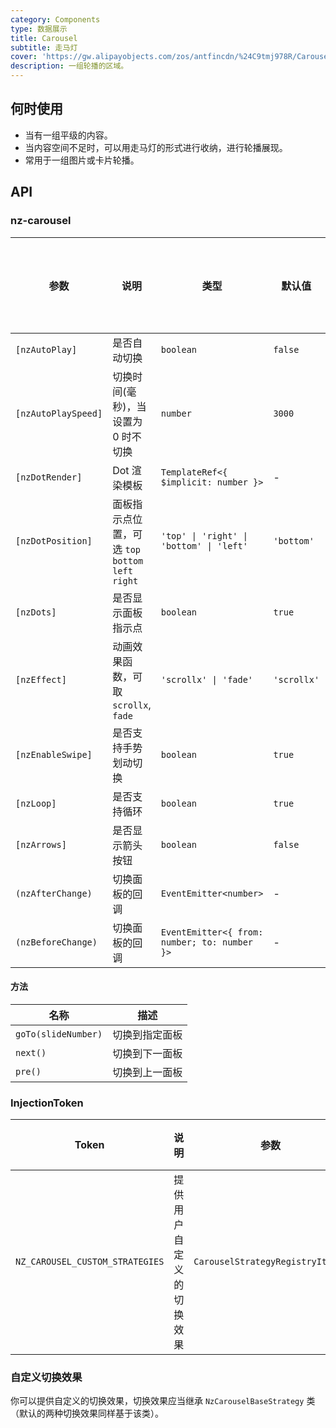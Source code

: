 ```yaml
---
category: Components
type: 数据展示
title: Carousel
subtitle: 走马灯
cover: 'https://gw.alipayobjects.com/zos/antfincdn/%24C9tmj978R/Carousel.svg'
description: 一组轮播的区域。
---
```


## 何时使用

- 当有一组平级的内容。
- 当内容空间不足时，可以用走马灯的形式进行收纳，进行轮播展现。
- 常用于一组图片或卡片轮播。

## API

### nz-carousel

| 参数                | 说明                                               | 类型                                         | 默认值      | 支持全局配置 | 版本   |
| ------------------- | -------------------------------------------------- | -------------------------------------------- | ----------- | ------------ | ------ |
| `[nzAutoPlay]`      | 是否自动切换                                       | `boolean`                                    | `false`     | ✅           |
| `[nzAutoPlaySpeed]` | 切换时间(毫秒)，当设置为 0 时不切换                | `number`                                     | `3000`      | ✅           |
| `[nzDotRender]`     | Dot 渲染模板                                       | `TemplateRef<{ $implicit: number }>`         | -           |
| `[nzDotPosition]`   | 面板指示点位置，可选 `top` `bottom` `left` `right` | `'top' \| 'right' \| 'bottom' \| 'left'`     | `'bottom'`  | ✅           |
| `[nzDots]`          | 是否显示面板指示点                                 | `boolean`                                    | `true`      | ✅           |
| `[nzEffect]`        | 动画效果函数，可取 `scrollx`, `fade`               | `'scrollx' \| 'fade'`                        | `'scrollx'` | ✅           |
| `[nzEnableSwipe]`   | 是否支持手势划动切换                               | `boolean`                                    | `true`      | ✅           |
| `[nzLoop]`          | 是否支持循环                                       | `boolean`                                    | `true`      | ✅           |
| `[nzArrows]`        | 是否显示箭头按钮                                   | `boolean`                                    | `false`     | -            | 20.3.0 |
| `(nzAfterChange)`   | 切换面板的回调                                     | `EventEmitter<number>`                       | -           |
| `(nzBeforeChange)`  | 切换面板的回调                                     | `EventEmitter<{ from: number; to: number }>` | -           |

#### 方法

| 名称                | 描述           |
| ------------------- | -------------- |
| `goTo(slideNumber)` | 切换到指定面板 |
| `next()`            | 切换到下一面板 |
| `pre()`             | 切换到上一面板 |

### InjectionToken

| Token                           | 说明                     | 参数                             | 默认值 |
| ------------------------------- | ------------------------ | -------------------------------- | ------ |
| `NZ_CAROUSEL_CUSTOM_STRATEGIES` | 提供用户自定义的切换效果 | `CarouselStrategyRegistryItem[]` | -      |

### 自定义切换效果

你可以提供自定义的切换效果，切换效果应当继承 `NzCarouselBaseStrategy` 类（默认的两种切换效果同样基于该类）。

